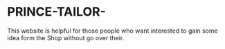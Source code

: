 # PRINCE-TAILOR-
This website is helpful for those people who want interested to gain some idea form the Shop without go over their.
